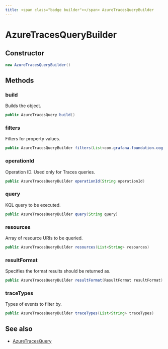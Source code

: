 ```yaml
---
title: <span class="badge builder"></span> AzureTracesQueryBuilder
---
```

# <span class="badge builder"></span> AzureTracesQueryBuilder

## Constructor

```java
new AzureTracesQueryBuilder()
```
## Methods

### <span class="badge object-method"></span> build

Builds the object.

```java
public AzureTracesQuery build()
```

### <span class="badge object-method"></span> filters

Filters for property values.

```java
public AzureTracesQueryBuilder filters(List<com.grafana.foundation.cog.Builder<AzureTracesFilter>> filters)
```

### <span class="badge object-method"></span> operationId

Operation ID. Used only for Traces queries.

```java
public AzureTracesQueryBuilder operationId(String operationId)
```

### <span class="badge object-method"></span> query

KQL query to be executed.

```java
public AzureTracesQueryBuilder query(String query)
```

### <span class="badge object-method"></span> resources

Array of resource URIs to be queried.

```java
public AzureTracesQueryBuilder resources(List<String> resources)
```

### <span class="badge object-method"></span> resultFormat

Specifies the format results should be returned as.

```java
public AzureTracesQueryBuilder resultFormat(ResultFormat resultFormat)
```

### <span class="badge object-method"></span> traceTypes

Types of events to filter by.

```java
public AzureTracesQueryBuilder traceTypes(List<String> traceTypes)
```

## See also

 * <span class="badge object-type-class"></span> [AzureTracesQuery](./object-AzureTracesQuery.md)
